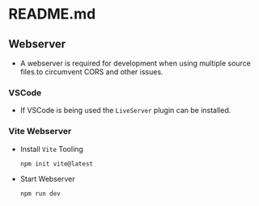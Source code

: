 # README.md

## Webserver

-   A webserver is required for development when using multiple source files.to
    circumvent CORS and other issues.

### VSCode

-   If VSCode is being used the `LiveServer` plugin can be installed.

### Vite Webserver

-   Install `Vite` Tooling

    ```bash
    npm init vite@latest
    ```

-   Start Webserver

    ```bash
    npm run dev
    ```
